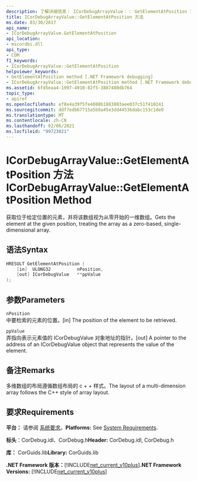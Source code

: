```yaml
---
description: 了解详细信息： ICorDebugArrayValue：： GetElementAtPosition 方法
title: ICorDebugArrayValue::GetElementAtPosition 方法
ms.date: 03/30/2017
api_name:
- ICorDebugArrayValue.GetElementAtPosition
api_location:
- mscordbi.dll
api_type:
- COM
f1_keywords:
- ICorDebugArrayValue::GetElementAtPosition
helpviewer_keywords:
- GetElementAtPosition method [.NET Framework debugging]
- ICorDebugArrayValue::GetElementAtPosition method [.NET Framework debugging]
ms.assetid: 6fd5eaa4-1997-4910-82f5-3887480db764
topic_type:
- apiref
ms.openlocfilehash: ef8e4a39f5fe4088b1883803aee037c51f410241
ms.sourcegitcommit: ddf7edb67715a5b9a45e3dd44536dabc153c1de0
ms.translationtype: MT
ms.contentlocale: zh-CN
ms.lasthandoff: 02/06/2021
ms.locfileid: "99723021"
---
```

# <a name="icordebugarrayvaluegetelementatposition-method"></a><span data-ttu-id="2d834-103">ICorDebugArrayValue::GetElementAtPosition 方法</span><span class="sxs-lookup"><span data-stu-id="2d834-103">ICorDebugArrayValue::GetElementAtPosition Method</span></span>

<span data-ttu-id="2d834-104">获取位于给定位置的元素，并将该数组视为从零开始的一维数组。</span><span class="sxs-lookup"><span data-stu-id="2d834-104">Gets the element at the given position, treating the array as a zero-based, single-dimensional array.</span></span>  
  
## <a name="syntax"></a><span data-ttu-id="2d834-105">语法</span><span class="sxs-lookup"><span data-stu-id="2d834-105">Syntax</span></span>  
  
```cpp  
HRESULT GetElementAtPosition (  
    [in]  ULONG32          nPosition,  
    [out] ICorDebugValue   **ppValue  
);  
```  
  
## <a name="parameters"></a><span data-ttu-id="2d834-106">参数</span><span class="sxs-lookup"><span data-stu-id="2d834-106">Parameters</span></span>  

 `nPosition`  
 <span data-ttu-id="2d834-107">中要检索的元素的位置。</span><span class="sxs-lookup"><span data-stu-id="2d834-107">[in] The position of the element to be retrieved.</span></span>  
  
 `ppValue`  
 <span data-ttu-id="2d834-108">弄指向表示元素值的 ICorDebugValue 对象地址的指针。</span><span class="sxs-lookup"><span data-stu-id="2d834-108">[out] A pointer to the address of an ICorDebugValue object that represents the value of the element.</span></span>  
  
## <a name="remarks"></a><span data-ttu-id="2d834-109">备注</span><span class="sxs-lookup"><span data-stu-id="2d834-109">Remarks</span></span>  

 <span data-ttu-id="2d834-110">多维数组的布局遵循数组布局的 c + + 样式。</span><span class="sxs-lookup"><span data-stu-id="2d834-110">The layout of a multi-dimension array follows the C++ style of array layout.</span></span>  
  
## <a name="requirements"></a><span data-ttu-id="2d834-111">要求</span><span class="sxs-lookup"><span data-stu-id="2d834-111">Requirements</span></span>  

 <span data-ttu-id="2d834-112">**平台：** 请参阅 [系统要求](../../get-started/system-requirements.md)。</span><span class="sxs-lookup"><span data-stu-id="2d834-112">**Platforms:** See [System Requirements](../../get-started/system-requirements.md).</span></span>  
  
 <span data-ttu-id="2d834-113">**标头**：CorDebug.idl、CorDebug.h</span><span class="sxs-lookup"><span data-stu-id="2d834-113">**Header:** CorDebug.idl, CorDebug.h</span></span>  
  
 <span data-ttu-id="2d834-114">**库：** CorGuids.lib</span><span class="sxs-lookup"><span data-stu-id="2d834-114">**Library:** CorGuids.lib</span></span>  
  
 <span data-ttu-id="2d834-115">**.NET Framework 版本：**[!INCLUDE[net_current_v10plus](../../../../includes/net-current-v10plus-md.md)]</span><span class="sxs-lookup"><span data-stu-id="2d834-115">**.NET Framework Versions:** [!INCLUDE[net_current_v10plus](../../../../includes/net-current-v10plus-md.md)]</span></span>
